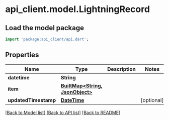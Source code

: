 # api_client.model.LightningRecord

## Load the model package
```dart
import 'package:api_client/api.dart';
```

## Properties
Name | Type | Description | Notes
------------ | ------------- | ------------- | -------------
**datetime** | **String** |  | 
**item** | [**BuiltMap&lt;String, JsonObject&gt;**](JsonObject.md) |  | 
**updatedTimestamp** | [**DateTime**](DateTime.md) |  | [optional] 

[[Back to Model list]](../README.md#documentation-for-models) [[Back to API list]](../README.md#documentation-for-api-endpoints) [[Back to README]](../README.md)


